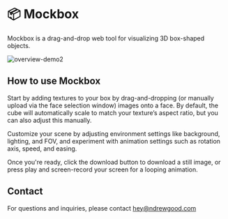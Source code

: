 # 📦 Mockbox
Mockbox is a drag-and-drop web tool for visualizing 3D box-shaped objects.

![overview-demo2](https://github.com/user-attachments/assets/cf8d0ae7-8a4a-445d-88a7-d6fe3a29923b)

## How to use Mockbox
Start by adding textures to your box by drag-and-dropping (or manually upload via the face selection window) images onto a face. By default, the cube will automatically scale to match your texture’s aspect ratio, but you can also adjust this manually.

Customize your scene by adjusting environment settings like background, lighting, and FOV, and experiment with animation settings such as rotation axis, speed, and easing.

Once you're ready, click the download button to download a still image, or press play and screen-record your screen for a looping animation.

## Contact
For questions and inquiries, please contact hey@ndrewgood.com
